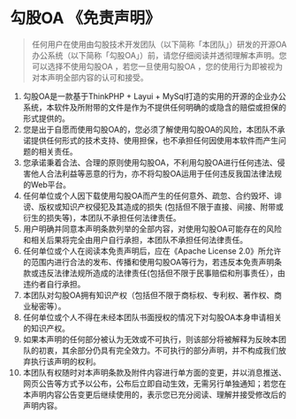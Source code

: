 # 勾股OA 《免责声明》

> 任何用户在使用由勾股技术开发团队（以下简称「本团队」）研发的开源OA办公系统（以下简称「勾股OA」）前，请您仔细阅读并透彻理解本声明。您可以选择不使用勾股OA ，若您一旦使用勾股OA ，您的使用行为即被视为对本声明全部内容的认可和接受。

1. 勾股OA是一款基于ThinkPHP + Layui + MySql打造的实用的开源的企业办公系统，本软件及所附带的文件是作为不提供任何明确的或隐含的赔偿或担保的形式提供的。
2. 您是出于自愿而使用勾股OA的，您必须了解使用勾股OA的风险，本团队不承诺提供任何形式的技术支持、使用担保，也不承担任何因使用本软件而产生问题的相关责任。
3. 您承诺秉着合法、合理的原则使用勾股OA，不利用勾股OA进行任何违法、侵害他人合法利益等恶意的行为，亦不将勾股OA运用于任何违反我国法律法规的Web平台。
4. 任何单位或个人因下载使用勾股OA而产生的任何意外、疏忽、合约毁坏、诽谤、版权或知识产权侵犯及其造成的损失 (包括但不限于直接、间接、附带或衍生的损失等)，本团队不承担任何法律责任。
5. 用户明确并同意本声明条款列举的全部内容，对使用勾股OA可能存在的风险和相关后果将完全由用户自行承担，本团队不承担任何法律责任。
6. 任何单位或个人在阅读本免责声明后，应在《Apache License 2.0》所允许的范围内进行合法的发布、传播和使用勾股OA等行为，若违反本免责声明条款或违反法律法规所造成的法律责任(包括但不限于民事赔偿和刑事责任），由违约者自行承担。
7. 本团队对勾股OA拥有知识产权（包括但不限于商标权、专利权、著作权、商业秘密等）。
8. 任何单位或个人不得在未经本团队书面授权的情况下对勾股OA本身申请相关的知识产权。
9. 如果本声明的任何部分被认为无效或不可执行，则该部分将被解释为反映本团队的初衷，其余部分仍具有完全效力。不可执行的部分声明，并不构成我们放弃执行该声明的权利。
10. 本团队有权随时对本声明条款及附件内容进行单方面的变更，并以消息推送、网页公告等方式予以公布，公布后立即自动生效，无需另行单独通知；若您在本声明内容公告变更后继续使用的，表示您已充分阅读、理解并接受修改后的声明内容。